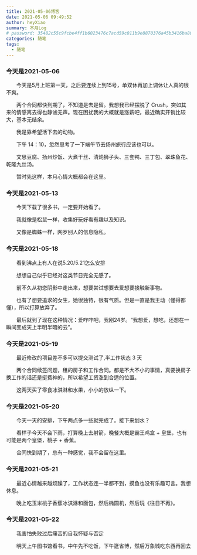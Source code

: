 ```yaml
---
title: 2021-05-06博客
date: 2021-05-06 09:49:52
author: heyXiao
summary: 本月Log
# password: 35482c55c9fcbe4ff1b6023476c7acd59c011b9e8870376a45b3416ba8092d3d
categories: 随笔
tags:
  - 随笔
---
```


### 今天是2021-05-06
<p style="text-indent:2em">今天是5月上班第一天，之后要连续上到15号，单双休再加上调休让人真的很不爽。</p>
<p style="text-indent:2em">两个合同都快到期了，不知道是去是留。我想我已经摆脱了 Crush，突如其来的情感离去得也静谧无声。现在困扰我的大概就是涨薪吧，最近确实开销比较大，基本无结余。</p>
<p style="text-indent:2em">我是靠希望活下去的动物。</p>
<p style="text-indent:2em">下午 14：10，忽然思考了一下端午节去扬州旅行应该也可以。</p>
<p style="text-indent:2em">文思豆腐、扬州炒饭、大煮干丝、清炖狮子头、三套鸭、三丁包、翠珠鱼花、乾隆九丝汤。</p>
<p style="text-indent:2em"></p>

<p style="text-indent:2em">暂时先这样，本月心情大概都会在这里。</p>

### 今天是2021-05-13
<p style="text-indent:2em">今天下载了很多书，一定要开始看了。</p>
<p style="text-indent:2em">我就像是松鼠一样，收集好玩好看有趣以及知识。</p>
<p style="text-indent:2em">又像是蜘蛛一样，网罗别人的信息隐私。</p>

### 今天是2021-05-18
<p style="text-indent:2em">看到沸点上有人在说5.20/5.21怎么安排</p>
<p style="text-indent:2em">想想自己似乎已经对这类节日完全无感了。</p>
<p style="text-indent:2em">前不久从初恋阴影中走出来，想要尝试想要去爱想要接触新事物。</p>
<p style="text-indent:2em">也有了想要追求的女生，她很独特，很有气质。但是一直是我主动（懂得都懂），所以打算放弃了。</p>
<p style="text-indent:2em">最后就到了现在这种情况：爱咋咋吧，我刚24岁。“我想爱，想吃，还想在一瞬间变成天上半明半暗的云”。</p>

### 今天是2021-05-19
<p style="text-indent:2em">最近修改的项目差不多可以提交测试了,半工作状态 3 天</p>
<p style="text-indent:2em">两个合同续签问题，租的房子和工作合同。都是不大不小的事情，真要换房子换工作的话还是挺费神的，所以希望工资涨到合适的位置。</p>
<p style="text-indent:2em">这两天买了零食冰淇淋和水果，小小的放纵一下。</p>

### 今天是2021-05-20
<p style="text-indent:2em">今天一天的安排，下午两点多一些就完成了。接下来划水？</p>
<p style="text-indent:2em">看样子今天不会下雨，打算晚上去射箭，晚餐大概是霸王鸡盒 + 皇堡，也有可能是两个皇堡，桃子 + 香蕉。</p>
<p style="text-indent:2em">合同快到期了，总有一种感觉，我不会留在这里。</p>

### 今天是2021-05-21
<p style="text-indent:2em">最近心情越来越烦躁了，工作状态连一半都不到，摸鱼也没有乐趣可言。我想休息。</p>
<p style="text-indent:2em">晚上吃玉米桃子香蕉冰淇淋和面包，然后椭圆机，然后玩《往日不再》。</p>

### 今天是2021-05-22
<p style="text-indent:2em">我害怕失败过后痛苦的自我怀疑与否定</p>
<p style="text-indent:2em">明天上午图书馆看书，中午先不吃饭，下午逛省博，然后万象城吃东西再回去</p>

<p style="text-indent:2em"></p>
<p style="text-indent:2em"></p>
<p style="text-indent:2em"></p>

